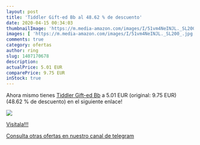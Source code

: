 ```yaml
---
layout: post
title: 'Tiddler Gift-ed Bb al 48.62 % de descuento'
date: 2020-04-15 00:34:03
thumbnailImage: 'https://m.media-amazon.com/images/I/51vm4NeINJL._SL200_.jpg'
images: [ 'https://m.media-amazon.com/images/I/51vm4NeINJL._SL200_.jpg' ]
comments: true
category: ofertas
author: ring
slug: 1407170678
description:
actualPrice: 5.01 EUR
comparePrice: 9.75 EUR
inStock: true
---
```


Ahora mismo tienes [Tiddler Gift-ed Bb](https://www.amazon.com/dp/1407170678/?tag=redken08-20) a 5.01 EUR (original: 9.75 EUR) (48.62 %  de descuento) en el siguiente enlace!

[![](https://m.media-amazon.com/images/I/51vm4NeINJL._SL200_.jpg)](https://www.amazon.com/dp/1407170678/?tag=redken08-20)

[Visítala!!!](https://www.amazon.com/dp/1407170678/?tag=redken08-20)

[Consulta otras ofertas en nuestro canal de telegram](https://t.me/s/ofertas25)

